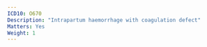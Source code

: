 ```yaml
---
ICD10: O670
Description: "Intrapartum haemorrhage with coagulation defect"
Matters: Yes
Weight: 1
---
```


